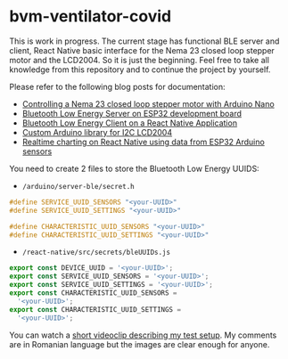# bvm-ventilator-covid

This is work in progress. The current stage has functional BLE server and client, React Native basic interface for the Nema 23 closed loop stepper motor and the LCD2004. So it is just the beginning. Feel free to take all knowledge from this repository and to continue the project by yourself. 

Please refer to the following blog posts for documentation:

* [Controlling a Nema 23 closed loop stepper motor with Arduino Nano](https://catalin.works/blog/controlling-nema-23-closed-loop-stepper-motor-arduino-nano/)
* [Bluetooth Low Energy Server on ESP32 development board](https://catalin.works/blog/bluetooth-low-energy-server-esp32-development-board/)
* [Bluetooth Low Energy Client on a React Native Application](https://catalin.works/blog/bluetooth-low-energy-client-on-react-native-application/)
* [Custom Arduino library for I2C LCD2004](https://catalin.works/blog/custom-arduino-library-i2c-lcd2004/)
* [Realtime charting on React Native using data from ESP32 Arduino sensors](https://catalin.works/blog/realtime-charting-react-native-esp32-arduino-sensors/)

You need to create 2 files to store the Bluetooth Low Energy UUIDS:

* `/arduino/server-ble/secret.h`

```cpp
#define SERVICE_UUID_SENSORS "<your-UUID>"
#define SERVICE_UUID_SETTINGS "<your-UUID>"

#define CHARACTERISTIC_UUID_SENSORS "<your-UUID>"
#define CHARACTERISTIC_UUID_SETTINGS "<your-UUID>"
```

* `/react-native/src/secrets/bleUUIDs.js`
  
```javascript
export const DEVICE_UUID = '<your-UUID>';
export const SERVICE_UUID_SENSORS = '<your-UUID>';
export const SERVICE_UUID_SETTINGS = '<your-UUID>';
export const CHARACTERISTIC_UUID_SENSORS =
  '<your-UUID>';
export const CHARACTERISTIC_UUID_SETTINGS =
  '<your-UUID>';
```

You can watch a [short videoclip describing my test setup](https://youtu.be/awpPbv5pDBg). My comments are in Romanian language but the images are clear enough for anyone.